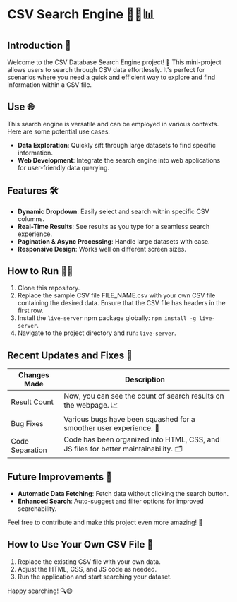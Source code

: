 # CSV Search Engine 🕵️‍♂️📊

## Introduction 🚀

Welcome to the CSV Database Search Engine project! 🎉 This mini-project allows users to search through CSV data effortlessly. It's perfect for scenarios where you need a quick and efficient way to explore and find information within a CSV file.

## Use 🌐

This search engine is versatile and can be employed in various contexts. Here are some potential use cases:

- **Data Exploration**: Quickly sift through large datasets to find specific information.
- **Web Development**: Integrate the search engine into web applications for user-friendly data querying.

## Features 🛠️

- **Dynamic Dropdown**: Easily select and search within specific CSV columns.
- **Real-Time Results**: See results as you type for a seamless search experience.
- **Pagination & Async Processing**: Handle large datasets with ease.
- **Responsive Design**: Works well on different screen sizes.

## How to Run 🏃‍♂️

1. Clone this repository.
2. Replace the sample CSV file FILE_NAME.csv with your own CSV file containing the desired data. Ensure that the CSV file has headers in the first row.
2. Install the `live-server` npm package globally: `npm install -g live-server`.
3. Navigate to the project directory and run: `live-server`.

## Recent Updates and Fixes 🔄

| Changes Made | Description |
|--------------|-------------|
| Result Count | Now, you can see the count of search results on the webpage. 📈 |
| Bug Fixes    | Various bugs have been squashed for a smoother user experience. 🐞 |
| Code Separation | Code has been organized into HTML, CSS, and JS files for better maintainability. 🗂️ |

## Future Improvements 🚧

- **Automatic Data Fetching**: Fetch data without clicking the search button.
- **Enhanced Search**: Auto-suggest and filter options for improved searchability.

Feel free to contribute and make this project even more amazing! 🚀

## How to Use Your Own CSV File 📄

1. Replace the existing CSV file with your own data.
2. Adjust the HTML, CSS, and JS code as needed.
3. Run the application and start searching your dataset.

Happy searching! 🔍😄
